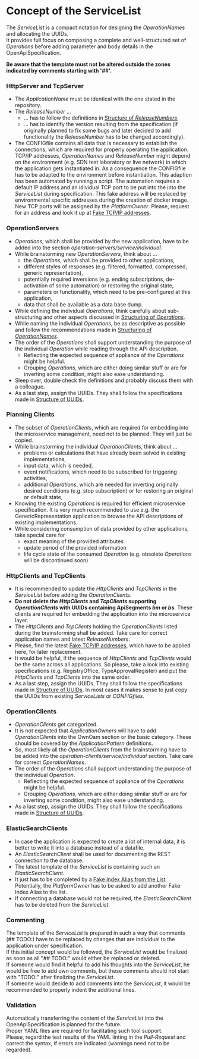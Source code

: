 # Concept of the ServiceList

The _ServiceList_ is a compact notation for designing the _OperationNames_ and allocating the UUIDs.  
It provides full focus on composing a complete and well-structured set of _Operations_ before adding parameter and body details in the OpenApiSpecification.  

**Be aware that the template must not be altered outside the zones indicated by comments starting with '##'.**   


### HttpServer and TcpServer

* The _ApplicationName_ must be identical with the one stated in the repository.
* The _ReleaseNumber_ ...
  * ... has to follow the definitions in [Structure of _ReleaseNumbers_](../../ElementsApplicationPattern/Names/StructureOfReleaseNumbers/StructureOfReleaseNumbers.md),
  * ... has to identify the version resulting from the specification (if originally planned to fix some bugs and later decided to add functionality the _ReleaseNumber_ has to be changed accordingly).  
* The CONFIGfile contains all data that is necessary to establish the connections, which are required for properly operating the application. TCP/IP addresses, _OperationNames_ and _ReleaseNumber_ might depend on the environment (e.g. SDN test laboratory or live network) in which the application gets instantiated in. As a consequence the CONFIGfile has to be adapted to the environment before instantiation. This adaption has been automated by running a script. The automation requires a default IP address and an idividual TCP port to be put into the into the _ServiceList_ during specification. This fake address will be replaced by environmental specific addresses during the creation of docker image. New TCP ports will be assigned by the _PlatformOwner_. Please, request for an address and look it up at [Fake TCP/IP addresses](../../TestingApplications/Infrastructure/SdnLaboratory/FakeAddresses/IpAddresses.md).


### OperationServers

* _Operations_, which shall be provided by the new application, have to be added into the section _operation-servers/service/individual_.
* While brainstorming new _OperationServers_, think about ...
  * the _Operations_, which shall be provided to other applications,
  * different styles of responses (e.g. filtered, formatted, compressed, generic representation),
  * potentially required inversions (e.g. ending subscriptions, de-activation of some automation) or restoring the original state,
  * parameters or functionality, which need to be pre-configured at this application,
  * data that shall be available as a data base dump.
* While defining the individual _Operations_, think carefully about sub-structuring and other aspects discussed in [Structuring of _Operations_](../../ElementsApplicationPattern/Functions/StructureOfServices/StructureOfServices.md).
* While naming the individual _Operations_, be as descriptive as possible and follow the recommendations made in [Structuring of _OperationNames_](../../ElementsApplicationPattern/Names/StructureOfServiceNames/StructureOfServiceNames.md).
* The order of the _Operations_ shall support understanding the purpose of the individual _Operation_ while reading through the API description.
  * Reflecting the expected sequence of appliance of the _Operations_ might be helpful.
  * Grouping _Operations_, which are either doing similar stuff or are for inverting some condition, might also ease understanding.
* Sleep over, double check the definitions and probably discuss them with a colleague.
* As a last step, assign the UUIDs. They shall follow the specifications made in [Structure of UUIDs](../../ElementsApplicationPattern/Names/StructureOfUuids/StructureOfUuids.md).


### Planning Clients

* The subset of _OperationClients_, which are required for embedding into the microservice management, need not to be planned. They will just be copied.  
* While brainstorming the individual _OperationClients_, think about ...  
  * problems or calculations that have already been solved in existing implementations,  
  * input data, which is needed,  
  * event notifications, which need to be subscribed for triggering activities,  
  * additional _Operations_, which are needed for inverting originally desired conditions (e.g. stop subscription) or for restoring an original or default state,  
* Knowing the existing _Operations_ is required for efficient microservice specification. It is very much recommended to use e.g. the GenericRepresentation application to browse the API descriptions of existing implementations.  
* While considering consumption of data provided by other applications, take special care for  
  * exact meaning of the provided attributes  
  * update period of the provided information  
  * life cycle state of the consumed _Operation_ (e.g. obsolete _Operations_ will be discontinued soon)  


### HttpClients and TcpClients

* It is recommended to update the _HttpClients_ and _TcpClients_ in the _ServiceList_ before adding the _OperationClients_.
* **Do not delete the _HttpClients_ and _TcpClients_ supporting _OperationClients_ with UUIDs containing ApiSegments _bm_ or _bs_**. These clients are required for embedding the application into the microservice layer.
* The _HttpClients_ and _TcpClients_ holding the _OperationClients_ listed during the brainstorming shall be added. Take care for correct application names and latest _ReleaseNumbers_.
* Please, find the latest [Fake TCP/IP addresses](../../TestingApplications/Infrastructure/SdnLaboratory/FakeAddresses/IpAddresses.md), which have to be applied here, for later replacement.
* It would be helpful, if the sequence of _HttpClients_ and _TcpClients_ would be the same across all applications. So please, take a look into existing specifications (e.g. RegistryOffice, TypeApprovalRegister) and put the _HttpClients_ and _TcpClients_ into the same order.
* As a last step, assign the UUIDs. They shall follow the specifications made in [Structure of UUIDs](../../ElementsApplicationPattern/Names/StructureOfUuids/StructureOfUuids.md). In most cases it makes sense to just copy the UUIDs from existing _ServiceLists_ or _CONFIGfiles_.


### OperationClients

* _OperationClients_ get categorized.
* It is not expected that _ApplicationOwners_ will have to add _OperationClients_ into the OwnOam section or the basic category. These should be covered by the _ApplicationPattern_ definitions.
* So, most likely all the _OperationClients_ from the brainstorming have to be added into the _operation-clients/service/individual_ section. Take care for correct _OperationNames_.
* The order of the _Operations_ shall support understanding the purpose of the individual _Operation_.
  * Reflecting the expected sequence of appliance of the _Operations_ might be helpful.
  * Grouping _Operations_, which are either doing similar stuff or are for inverting some condition, might also ease understanding.
* As a last step, assign the UUIDs. They shall follow the specifications made in [Structure of UUIDs](../../ElementsApplicationPattern/Names/StructureOfUuids/StructureOfUuids.md).


### ElasticSearchClients

* In case the application is expected to create a lot of internal data, it is better to write it into a database instead of a datafile.  
* An _ElasticSearchClient_ shall be used for documenting the REST connection to the database.  
* The latest template of the _ServiceList_ is containing such an _ElasticSearchClient_.  
* It just has to be completed by a [Fake Index Alias from the List](../../TestingApplications/Infrastructure/SdnLaboratory/FakeAddresses/IndexAliases.md). Potentially, the _PlatformOwner_ has to be asked to add another Fake Index Alias to the list.
* If connecting a database would not be required, the _ElasticSearchClient_ has to be deleted from the _ServiceList_.  


### Commenting

The template of the _ServiceList_ is prepared in such a way that comments (## TODO:) have to be replaced by changes that are individual to the application under specification.  
If this initial concept would be followed, the _ServiceList_ would be finalized as soon as all "## TODO:" would either be replaced or deleted.  
If someone would find it helpful to add his thoughts into the _ServiceList_, he would be free to add own comments, but these comments should not start with "TODO:" after finalizing the _ServiceList_.  
If someone would decide to add comments into the _ServiceList_, it would be recommended to properly indent the additional lines.


### Validation

Automatically transferring the content of the _ServiceList_ into the OpenApiSpecification is planned for the future.  
Proper YAML files are required for facilitating such tool support.  
Please, regard the test results of the YAML linting in the _Pull-Request_ and correct the syntax, if errors are indicated (warnings need not to be regarded).  
